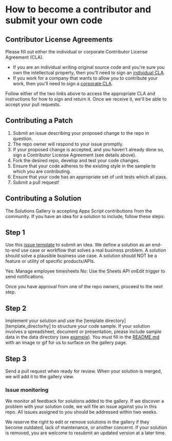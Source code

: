 # How to become a contributor and submit your own code

## Contributor License Agreements

Please fill out either the individual or corporate Contributor License Agreement
(CLA).

  * If you are an individual writing original source code and you're sure you
    own the intellectual property, then you'll need to sign an
    [individual CLA](https://developers.google.com/open-source/cla/individual).
  * If you work for a company that wants to allow you to contribute your work,
    then you'll need to sign a
    [corporate CLA](https://developers.google.com/open-source/cla/corporate).

Follow either of the two links above to access the appropriate CLA and
instructions for how to sign and return it. Once we receive it, we'll be able to
accept your pull requests.

## Contributing a Patch

1. Submit an issue describing your proposed change to the repo in question.
1. The repo owner will respond to your issue promptly.
1. If your proposed change is accepted, and you haven't already done so, sign a Contributor License Agreement (see details above).
1. Fork the desired repo, develop and test your code changes.
1. Ensure that your code adheres to the existing style in the sample to which you are contributing.
1. Ensure that your code has an appropriate set of unit tests which all pass.
1. Submit a pull request!

## Contributing a Solution

The Solutions Gallery is accepting Apps Script contributions from the community. If you have an
idea for a solution to include, follow these steps:

## Step 1

Use this [issue template][issue_template] to submit an idea. We define a solution as an end-to-end
use case or workflow that solves a real business problem. A solution should solve a plausible
business use case. A solution should NOT be a feature or utility of specific products/APIs.

Yes: Manage employee timesheets
No: Use the Sheets API onEdit trigger to send notifications

Once you have approval from one of the repo owners, proceed to the next step.

[issue_template]: https://github.com/gsuitedevs/solutions/issues/new?assignees=&labels=enhancement+%28new+solution%29&template=new-solution-request.md&title=

## Step 2

Implement your solution and use the [template directory][template_directorhy] to structure your
code sample. If your solution involves a spreadsheet, document or presentation, please include
sample data in the data directory (see [example][data_example]). You must fill in the 
[README.md][template_readme] with an image or gif for us to surface on the gallery page. 

[template_directory]: https://github.com/gsuitedevs/solutions/tree/master/template
[template_readme]: https://github.com/gsuitedevs/solutions/tree/master/template
[data_example]: https://github.com/gsuitedevs/solutions/tree/master/equipment-requests

## Step 3

Send a pull request when ready for review. When your solution is merged, we will add it to the
gallery view.

### Issue monitoring

We monitor all feedback for solutions added to the gallery. If we discover a problem with your 
solution code, we will file an issue against you in this repo. All issues assigned to you should
be addressed within two weeks.

We reserve the right to edit or remove solutions in the gallery if they become outdated, lack of
maintenance, or another concernt. If your solution is removed, you are welcome to resubmit an 
updated version at a later time.
